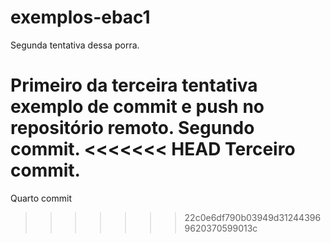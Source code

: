 # exemplos-ebac1
Segunda tentativa dessa porra.

Primeiro da terceira tentativa exemplo de commit e push no repositório remoto.
Segundo commit.
<<<<<<< HEAD
Terceiro commit.
=======
Quarto commit
>>>>>>> 22c0e6df790b03949d312443969620370599013c
